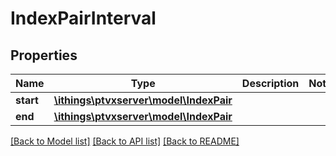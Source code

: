 # IndexPairInterval

## Properties
Name | Type | Description | Notes
------------ | ------------- | ------------- | -------------
**start** | [**\ithings\ptvxserver\model\IndexPair**](IndexPair.md) |  | 
**end** | [**\ithings\ptvxserver\model\IndexPair**](IndexPair.md) |  | 

[[Back to Model list]](../../README.md#documentation-for-models) [[Back to API list]](../../README.md#documentation-for-api-endpoints) [[Back to README]](../../README.md)

